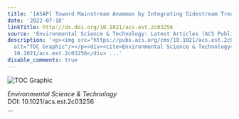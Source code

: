 ```yaml
---
title: '[ASAP] Toward Mainstream Anammox by Integrating Sidestream Treatment'
date: '2022-07-18'
linkTitle: http://dx.doi.org/10.1021/acs.est.2c03256
source: 'Environmental Science & Technology: Latest Articles (ACS Publications)'
description: '<p><img src="https://pubs.acs.org/cms/10.1021/acs.est.2c03256/asset/images/medium/es2c03256_0001.gif"
  alt="TOC Graphic"/></p><div><cite>Environmental Science & Technology</cite></div><div>DOI:
  10.1021/acs.est.2c03256</div> ...'
disable_comments: true
---
```

<p><img src="https://pubs.acs.org/cms/10.1021/acs.est.2c03256/asset/images/medium/es2c03256_0001.gif" alt="TOC Graphic"/></p><div><cite>Environmental Science & Technology</cite></div><div>DOI: 10.1021/acs.est.2c03256</div> ...